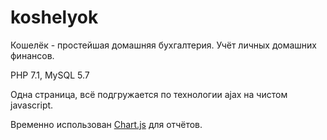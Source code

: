 # koshelyok
Кошелёк - простейшая домашняя бухгалтерия. Учёт личных домашних финансов.

PHP 7.1, MySQL 5.7

Одна страница, всё подгружается по технологии ajax на чистом javascript.

Временно использован [Chart.js](https://github.com/chartjs/Chart.js) для отчётов.
